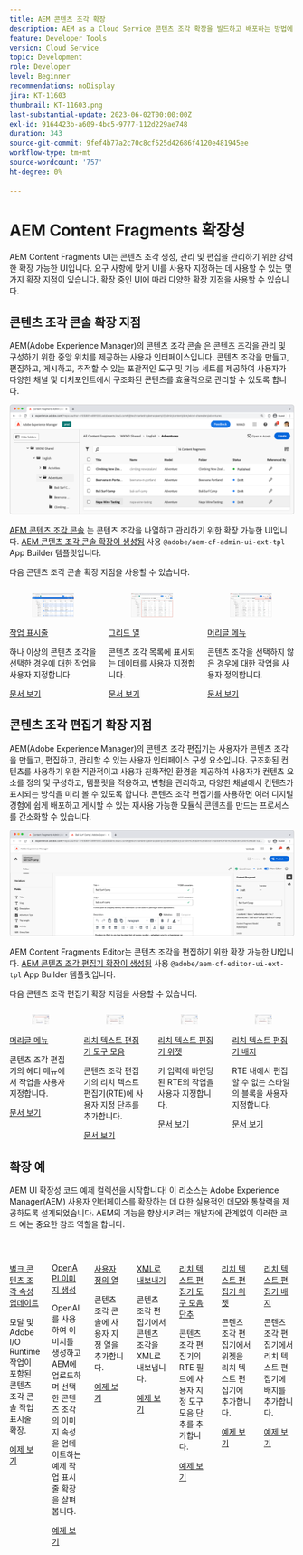 ```yaml
---
title: AEM 콘텐츠 조각 확장
description: AEM as a Cloud Service 콘텐츠 조각 확장을 빌드하고 배포하는 방법에 대해 알아봅니다.
feature: Developer Tools
version: Cloud Service
topic: Development
role: Developer
level: Beginner
recommendations: noDisplay
jira: KT-11603
thumbnail: KT-11603.png
last-substantial-update: 2023-06-02T00:00:00Z
exl-id: 9164423b-a609-4bc5-9777-112d229ae748
duration: 343
source-git-commit: 9fef4b77a2c70c8cf525d42686f4120e481945ee
workflow-type: tm+mt
source-wordcount: '757'
ht-degree: 0%

---
```


# AEM Content Fragments 확장성

AEM Content Fragments UI는 콘텐츠 조각 생성, 관리 및 편집을 관리하기 위한 강력한 확장 가능한 UI입니다. 요구 사항에 맞게 UI를 사용자 지정하는 데 사용할 수 있는 몇 가지 확장 지점이 있습니다. 확장 중인 UI에 따라 다양한 확장 지점을 사용할 수 있습니다.

## 콘텐츠 조각 콘솔 확장 지점

AEM(Adobe Experience Manager)의 콘텐츠 조각 콘솔 은 콘텐츠 조각을 관리 및 구성하기 위한 중앙 위치를 제공하는 사용자 인터페이스입니다. 콘텐츠 조각을 만들고, 편집하고, 게시하고, 추적할 수 있는 포괄적인 도구 및 기능 세트를 제공하여 사용자가 다양한 채널 및 터치포인트에서 구조화된 콘텐츠를 효율적으로 관리할 수 있도록 합니다.

![콘텐츠 조각 콘솔](./assets/overview/cfc.png)

[AEM 콘텐츠 조각 콘솔](https://experienceleague.adobe.com/docs/experience-manager-cloud-service/content/sites/administering/content-fragments/content-fragments-console.html) 는 콘텐츠 조각을 나열하고 관리하기 위한 확장 가능한 UI입니다. [AEM 콘텐츠 조각 콘솔 확장이 생성됨](https://developer.adobe.com/uix/docs/services/aem-cf-console-admin/code-generation) 사용 `@adobe/aem-cf-admin-ui-ext-tpl` App Builder 템플릿입니다.

다음 콘텐츠 조각 콘솔 확장 지점을 사용할 수 있습니다.

<div class="columns is-multiline">
      <div class="column is-half-tablet is-half-desktop is-one-third-widescreen" aria-label="Action bar">
        <div class="card" style="height: 100%">
          <div class="card-image">
            <figure class="image is-16by9">
              <a href="https://developer.adobe.com/uix/docs/services/aem-cf-console-admin/api/action-bar/" title="작업 표시줄" tabindex="-1" target="_blank" rel="referrer">
                <img class="is-bordered-r-small" src="./assets/overview/cfc-action-bar.png" alt="작업 표시줄">
              </a>
            </figure>
          </div>
          <div class="card-content is-padded-small">
            <div class="content">
              <p class="headline is-size-6 has-text-weight-bold"><a href="https://developer.adobe.com/uix/docs/services/aem-cf-console-admin/api/action-bar/" title="작업 표시줄" target="_blank" rel="referrer">작업 표시줄</a></p>
              <p class="is-size-6">하나 이상의 콘텐츠 조각을 선택한 경우에 대한 작업을 사용자 지정합니다.</p>
              <a href="https://developer.adobe.com/uix/docs/services/aem-cf-console-admin/api/action-bar/" class="spectrum-Button spectrum-Button--outline spectrum-Button--primary spectrum-Button--sizeM" target="_blank" rel="referrer">
                <span class="spectrum-Button-label has-no-wrap has-text-weight-bold">문서 보기</span>
              </a>
            </div>
          </div>
        </div>
      </div>
  <div class="column is-half-tablet is-half-desktop is-one-third-widescreen" aria-label="Grid columns">
    <div class="card" style="height: 100%">
      <div class="card-image">
        <figure class="image is-16by9">
          <a href="https://developer.adobe.com/uix/docs/services/aem-cf-console-admin/api/grid-columns/" title="그리드 열" tabindex="-1" target="_blank" rel="referrer">
            <img class="is-bordered-r-small" src="./assets/overview/cfc-grid-columns.png" alt="그리드 열">
          </a>
        </figure>
      </div>
      <div class="card-content is-padded-small">
        <div class="content">
          <p class="headline is-size-6 has-text-weight-bold"><a href="https://developer.adobe.com/uix/docs/services/aem-cf-console-admin/api/grid-columns/" title="그리드 열" target="_blank" rel="referrer">그리드 열</a></p>
          <p class="is-size-6">콘텐츠 조각 목록에 표시되는 데이터를 사용자 지정합니다.</p>
          <a href="https://developer.adobe.com/uix/docs/services/aem-cf-console-admin/api/grid-columns/" class="spectrum-Button spectrum-Button--outline spectrum-Button--primary spectrum-Button--sizeM" target="_blank" rel="referrer">
            <span class="spectrum-Button-label has-no-wrap has-text-weight-bold">문서 보기</span>
          </a>
        </div>
      </div>
    </div>
  </div>
  <div class="column is-half-tablet is-half-desktop is-one-third-widescreen" aria-label="Header menu">
    <div class="card" style="height: 100%">
      <div class="card-image">
        <figure class="image is-16by9">
          <a href="https://developer.adobe.com/uix/docs/services/aem-cf-console-admin/api/header-menu/" title="머리글 메뉴" tabindex="-1" target="_blank" rel="referrer">
            <img class="is-bordered-r-small" src="./assets/overview/cfc-header-menu.png" alt="머리글 메뉴">
          </a>
        </figure>
      </div>
      <div class="card-content is-padded-small">
        <div class="content">
          <p class="headline is-size-6 has-text-weight-bold"><a href="https://developer.adobe.com/uix/docs/services/aem-cf-console-admin/api/header-menu/" title="머리글 메뉴" target="_blank" rel="referrer">머리글 메뉴</a></p>
          <p class="is-size-6">콘텐츠 조각을 선택하지 않은 경우에 대한 작업을 사용자 정의합니다.</p>
          <a href="https://developer.adobe.com/uix/docs/services/aem-cf-console-admin/api/header-menu/" class="spectrum-Button spectrum-Button--outline spectrum-Button--primary spectrum-Button--sizeM" target="_blank" rel="referrer">
            <span class="spectrum-Button-label has-no-wrap has-text-weight-bold">문서 보기</span>
          </a>
        </div>
      </div>
    </div>
  </div>  
</div>

## 콘텐츠 조각 편집기 확장 지점

AEM(Adobe Experience Manager)의 콘텐츠 조각 편집기는 사용자가 콘텐츠 조각을 만들고, 편집하고, 관리할 수 있는 사용자 인터페이스 구성 요소입니다. 구조화된 컨텐츠를 사용하기 위한 직관적이고 사용자 친화적인 환경을 제공하여 사용자가 컨텐츠 요소를 정의 및 구성하고, 템플릿을 적용하고, 변형을 관리하고, 다양한 채널에서 컨텐츠가 표시되는 방식을 미리 볼 수 있도록 합니다. 콘텐츠 조각 편집기를 사용하면 여러 디지털 경험에 쉽게 배포하고 게시할 수 있는 재사용 가능한 모듈식 콘텐츠를 만드는 프로세스를 간소화할 수 있습니다.

![콘텐츠 조각 편집기](./assets/overview/cfe.png)

AEM Content Fragments Editor는 콘텐츠 조각을 편집하기 위한 확장 가능한 UI입니다. [AEM 콘텐츠 조각 편집기 확장이 생성됨](https://developer.adobe.com/uix/docs/services/aem-cf-editor/code-generation/) 사용 `@adobe/aem-cf-editor-ui-ext-tpl` App Builder 템플릿입니다.

다음 콘텐츠 조각 편집기 확장 지점을 사용할 수 있습니다.

<div class="columns is-multiline">
    <div class="column is-half-tablet is-half-desktop is-one-third-widescreen" aria-label="Header menu">
      <div class="card" style="height: 100%">
        <div class="card-image">
          <figure class="image is-16by9">
            <a href="https://developer.adobe.com/uix/docs/services/aem-cf-editor/api/header-menu" title="머리글 메뉴" tabindex="-1" target="_blank" rel="referrer">
              <img class="is-bordered-r-small" src="./assets/overview/cfe-header-menu.png" alt="머리글 메뉴">
            </a>
          </figure>
        </div>
        <div class="card-content is-padded-small">
          <div class="content">
            <p class="headline is-size-6 has-text-weight-bold"><a href="https://developer.adobe.com/uix/docs/services/aem-cf-editor/api/header-menu/" title="머리글 메뉴" target="_blank" rel="referrer">머리글 메뉴</a></p>
            <p class="is-size-6">콘텐츠 조각 편집기의 헤더 메뉴에서 작업을 사용자 지정합니다.</p>
            <a href="https://developer.adobe.com/uix/docs/services/aem-cf-editor/api/header-menu" class="spectrum-Button spectrum-Button--outline spectrum-Button--primary spectrum-Button--sizeM" target="_blank" rel="referrer">
              <span class="spectrum-Button-label has-no-wrap has-text-weight-bold">문서 보기</span>
            </a>
          </div>
        </div>
      </div>
    </div>
  <div class="column is-half-tablet is-half-desktop is-one-third-widescreen" aria-label="Rich Text Editor toolbar">
    <div class="card" style="height: 100%">
      <div class="card-image">
        <figure class="image is-16by9">
          <a href="https://developer.adobe.com/uix/docs/services/aem-cf-editor/api/rte-toolbar/" title="리치 텍스트 편집기 도구 모음" tabindex="-1" target="_blank" rel="referrer">
            <img class="is-bordered-r-small" src="./assets/overview/cfe-rte-toolbar.png" alt="리치 텍스트 편집기 도구 모음">
          </a>
        </figure>
      </div>
      <div class="card-content is-padded-small">
        <div class="content">
          <p class="headline is-size-6 has-text-weight-bold"><a href="https://developer.adobe.com/uix/docs/services/aem-cf-editor/api/rte-toolbar/" title="리치 텍스트 편집기 도구 모음"  target="_blank" rel="referrer">리치 텍스트 편집기 도구 모음</a></p>
          <p class="is-size-6">콘텐츠 조각 편집기의 리치 텍스트 편집기(RTE)에 사용자 지정 단추를 추가합니다.</p>
          <a href="https://developer.adobe.com/uix/docs/services/aem-cf-editor/api/rte-toolbar/" class="spectrum-Button spectrum-Button--outline spectrum-Button--primary spectrum-Button--sizeM" target="_blank" rel="referrer">
            <span class="spectrum-Button-label has-no-wrap has-text-weight-bold">문서 보기</span>
          </a>
        </div>
      </div>
    </div>
  </div>

<div class="column is-half-tablet is-half-desktop is-one-third-widescreen" aria-label="Rich Text Editor widgets">
    <div class="card" style="height: 100%">
      <div class="card-image">
        <figure class="image is-16by9">
          <a href="https://developer.adobe.com/uix/docs/services/aem-cf-editor/api/rte-widgets/" title="리치 텍스트 편집기 위젯" tabindex="-1"  target="_blank" rel="referrer">
            <img class="is-bordered-r-small" src="./assets/overview/cfe-rte-widgets.png" alt="리치 텍스트 편집기 위젯">
          </a>
        </figure>
      </div>
      <div class="card-content is-padded-small">
        <div class="content">
          <p class="headline is-size-6 has-text-weight-bold"><a href="https://developer.adobe.com/uix/docs/services/aem-cf-editor/api/rte-widgets/" title="리치 텍스트 편집기 위젯" target="_blank" rel="referrer">리치 텍스트 편집기 위젯</a></p>
          <p class="is-size-6">키 입력에 바인딩된 RTE의 작업을 사용자 지정합니다.</p>
          <a href="https://developer.adobe.com/uix/docs/services/aem-cf-editor/api/rte-widgets/" class="spectrum-Button spectrum-Button--outline spectrum-Button--primary spectrum-Button--sizeM" target="_blank" rel="referrer">
            <span class="spectrum-Button-label has-no-wrap has-text-weight-bold">문서 보기</span>
          </a>
        </div>
      </div>
    </div>
  </div>
  <div class="column is-half-tablet is-half-desktop is-one-third-widescreen" aria-label="Rich Text Editor badges">
    <div class="card" style="height: 100%">
      <div class="card-image">
        <figure class="image is-16by9">
          <a href="https://developer.adobe.com/uix/docs/services/aem-cf-editor/api/rte-badges/" title="리치 텍스트 편집기 배지" tabindex="-1" target="_blank" rel="referrer">
            <img class="is-bordered-r-small" src="./assets/overview/cfe-rte-badges.png" alt="리치 텍스트 편집기 배지">
          </a>
        </figure>
      </div>
      <div class="card-content is-padded-small">
        <div class="content">
          <p class="headline is-size-6 has-text-weight-bold"><a href="https://developer.adobe.com/uix/docs/services/aem-cf-editor/api/rte-badges/ " title="리치 텍스트 편집기 배지" target="_blank" rel="referrer">리치 텍스트 편집기 배지</a></p>
          <p class="is-size-6">RTE 내에서 편집할 수 없는 스타일의 블록을 사용자 지정합니다.</p>
          <a href="https://developer.adobe.com/uix/docs/services/aem-cf-editor/api/rte-badges/" class="spectrum-Button spectrum-Button--outline spectrum-Button--primary spectrum-Button--sizeM" target="_blank" rel="referrer">
            <span class="spectrum-Button-label has-no-wrap has-text-weight-bold">문서 보기</span>
          </a>
        </div>
      </div>
    </div>
  </div>
</div>

## 확장 예

AEM UI 확장성 코드 예제 컬렉션을 시작합니다! 이 리소스는 Adobe Experience Manager(AEM) 사용자 인터페이스를 확장하는 데 대한 실용적인 데모와 통찰력을 제공하도록 설계되었습니다. AEM의 기능을 향상시키려는 개발자에 관계없이 이러한 코드 예는 중요한 참조 역할을 합니다.

<div class="columns is-multiline">
  <div class="column is-half-tablet is-half-desktop is-one-third-widescreen" aria-label="Bulk property update">
    <div class="card" style="height: 100%">
      <div class="card-image">
        <figure class="image is-16by9">
          <a href="./examples/console-bulk-property-update.md" title="벌크 속성 업데이트" tabindex="-1">
            <img class="is-bordered-r-small" src="./assets/../examples/assets/bulk-property-update/card.png" alt="벌크 속성 업데이트">
          </a>
        </figure>
      </div>
      <div class="card-content is-padded-small">
        <div class="content">
          <p class="headline is-size-6 has-text-weight-bold"><a href="./examples/console-bulk-property-update.md" title="벌크 속성 업데이트">벌크 콘텐츠 조각 속성 업데이트</a></p>
          <p class="is-size-6">모달 및 Adobe I/O Runtime 작업이 포함된 콘텐츠 조각 콘솔 작업 표시줄 확장.</p>
          <a href="./examples/console-bulk-property-update.md" class="spectrum-Button spectrum-Button--outline spectrum-Button--primary spectrum-Button--sizeM">
            <span class="spectrum-Button-label has-no-wrap has-text-weight-bold">예제 보기</span>
          </a>
        </div>
      </div>
    </div>
  </div>
  <div class="column is-half-tablet is-half-desktop is-one-third-widescreen" aria-label="OpenAI-based image generation and upload to AEM extension">
        <div class="card" style="height: 100%">
            <div class="card-image">
                <figure class="image is-16by9">
                    <a href="./examples/console-image-generation-and-image-upload.md" title="OpenAI 기반 이미지 생성 및 AEM 확장에 업로드" tabindex="-1">
                        <img class="is-bordered-r-small" src="./examples/assets/digital-image-generation/card.png" alt="OpenAI 기반 이미지 생성 및 AEM 확장에 업로드">
                    </a>
                </figure>
            </div>
            <div class="card-content is-padded-small">
                <div class="content">
                    <p class="headline is-size-6 has-text-weight-bold"><a href="./examples/console-image-generation-and-image-upload.md" title="OpenAI 기반 이미지 생성 및 AEM 확장에 업로드">OpenAPI 이미지 생성</a></p>
                    <p class="is-size-6">OpenAI를 사용하여 이미지를 생성하고 AEM에 업로드하며 선택한 콘텐츠 조각의 이미지 속성을 업데이트하는 예제 작업 표시줄 확장을 살펴봅니다.</p>
                    <a href="./examples/console-image-generation-and-image-upload.md" class="spectrum-Button spectrum-Button--outline spectrum-Button--primary spectrum-Button--sizeM">
                        <span class="spectrum-Button-label has-no-wrap has-text-weight-bold">예제 보기</span>
                    </a>
                </div>
            </div>
        </div>
    </div>    
  <div class="column is-half-tablet is-half-desktop is-one-third-widescreen" aria-label="Custom columns">
    <div class="card" style="height: 100%">
      <div class="card-image">
        <figure class="image is-16by9">
          <a href="./examples/custom-grid-columns.md" title="사용자 정의 열" tabindex="-1">
            <img class="is-bordered-r-small" src="./examples/assets/custom-grid-columns/card.png" alt="사용자 정의 열">
          </a>
        </figure>
      </div>
      <div class="card-content is-padded-small">
        <div class="content">
          <p class="headline is-size-6 has-text-weight-bold"><a href="./examples/custom-grid-columns.md" title="사용자 정의 열">사용자 정의 열</a></p>
          <p class="is-size-6">콘텐츠 조각 콘솔에 사용자 지정 열을 추가합니다.</p>
          <a href="./examples/custom-grid-columns.md" class="spectrum-Button spectrum-Button--outline spectrum-Button--primary spectrum-Button--sizeM">
            <span class="spectrum-Button-label has-no-wrap has-text-weight-bold">예제 보기</span>
          </a>
        </div>
      </div>
    </div>
  </div>    
  <div class="column is-half-tablet is-half-desktop is-one-third-widescreen" aria-label="Export to XML">
    <div class="card" style="height: 100%">
      <div class="card-image">
        <figure class="image is-16by9">
          <a href="./examples/editor-export-to-xml.md" title="XML로 내보내기" tabindex="-1">
            <img class="is-bordered-r-small" src="./examples/assets/export-to-xml/card.png" alt="XML로 내보내기">
          </a>
        </figure>
      </div>
      <div class="card-content is-padded-small">
        <div class="content">
          <p class="headline is-size-6 has-text-weight-bold"><a href="./examples/editor-export-to-xml.md" title="XML로 내보내기">XML로 내보내기</a></p>
          <p class="is-size-6">콘텐츠 조각 편집기에서 콘텐츠 조각을 XML로 내보냅니다.</p>
          <a href="./examples/editor-export-to-xml.md" class="spectrum-Button spectrum-Button--outline spectrum-Button--primary spectrum-Button--sizeM">
            <span class="spectrum-Button-label has-no-wrap has-text-weight-bold">예제 보기</span>
          </a>
        </div>
      </div>
    </div>
  </div>    
  <div class="column is-half-tablet is-half-desktop is-one-third-widescreen" aria-label="Rich Text Editor toolbar button">
    <div class="card" style="height: 100%">
      <div class="card-image">
        <figure class="image is-16by9">
          <a href="./examples/editor-rte-toolbar.md" title="리치 텍스트 편집기 도구 모음 단추" tabindex="-1">
            <img class="is-bordered-r-small" src="./examples/assets/rte/rte-toolbar-card.png" alt="리치 텍스트 편집기 도구 모음 단추">
          </a>
        </figure>
      </div>
      <div class="card-content is-padded-small">
        <div class="content">
          <p class="headline is-size-6 has-text-weight-bold"><a href="./examples/editor-rte-toolbar.md" title="리치 텍스트 편집기 도구 모음 단추">리치 텍스트 편집기 도구 모음 단추</a></p>
          <p class="is-size-6">콘텐츠 조각 편집기의 RTE 필드에 사용자 지정 도구 모음 단추를 추가합니다.</p>
          <a href="./examples/editor-rte-toolbar.md" class="spectrum-Button spectrum-Button--outline spectrum-Button--primary spectrum-Button--sizeM">
            <span class="spectrum-Button-label has-no-wrap has-text-weight-bold">예제 보기</span>
          </a>
        </div>
      </div>
    </div>
  </div>   
  <div class="column is-half-tablet is-half-desktop is-one-third-widescreen" aria-label="Rich Text Editor Widget">
    <div class="card" style="height: 100%">
      <div class="card-image">
        <figure class="image is-16by9">
          <a href="./examples/editor-rte-widget.md" title="리치 텍스트 편집기 위젯" tabindex="-1">
            <img class="is-bordered-r-small" src="./examples/assets/rte/rte-widget-card.png" alt="리치 텍스트 편집기 위젯">
          </a>
        </figure>
      </div>
      <div class="card-content is-padded-small">
        <div class="content">
          <p class="headline is-size-6 has-text-weight-bold"><a href="./examples/editor-rte-toolbar.md" title="리치 텍스트 편집기 위젯">리치 텍스트 편집기 위젯</a></p>
          <p class="is-size-6">콘텐츠 조각 편집기에서 위젯을 리치 텍스트 편집기에 추가합니다.</p>
          <a href="./examples/editor-rte-widget.md" class="spectrum-Button spectrum-Button--outline spectrum-Button--primary spectrum-Button--sizeM">
            <span class="spectrum-Button-label has-no-wrap has-text-weight-bold">예제 보기</span>
          </a>
        </div>
      </div>
    </div>
  </div>   
  <div class="column is-half-tablet is-half-desktop is-one-third-widescreen" aria-label="Rich Text Editor Badge">
    <div class="card" style="height: 100%">
      <div class="card-image">
        <figure class="image is-16by9">
          <a href="./examples/editor-rte-badges.md" title="리치 텍스트 편집기 배지" tabindex="-1">
            <img class="is-bordered-r-small" src="./examples/assets/rte/rte-badge-card.png" alt="리치 텍스트 편집기 배지">
          </a>
        </figure>
      </div>
      <div class="card-content is-padded-small">
        <div class="content">
          <p class="headline is-size-6 has-text-weight-bold"><a href="./examples/editor-rte-badges.md" title="리치 텍스트 편집기 배지">리치 텍스트 편집기 배지</a></p>
          <p class="is-size-6">콘텐츠 조각 편집기에서 리치 텍스트 편집기에 배지를 추가합니다.</p>
          <a href="./examples/editor-rte-badges.md" class="spectrum-Button spectrum-Button--outline spectrum-Button--primary spectrum-Button--sizeM">
            <span class="spectrum-Button-label has-no-wrap has-text-weight-bold">예제 보기</span>
          </a>
        </div>
      </div>
    </div>
  </div> 
</div>
